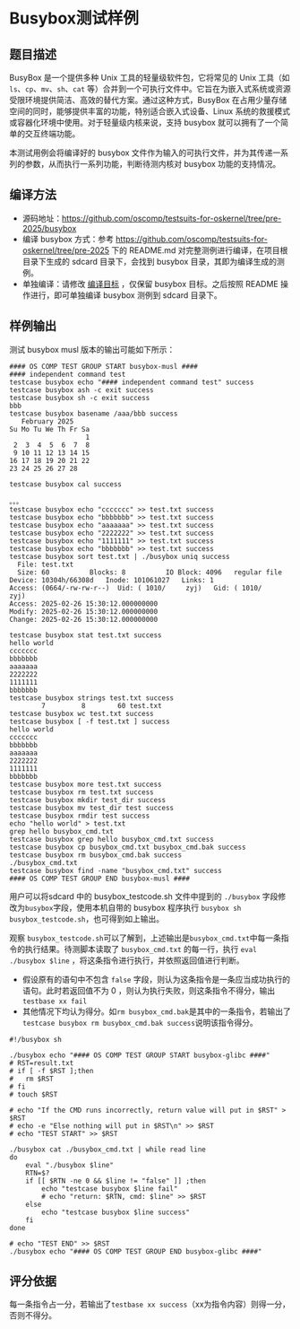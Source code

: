 # Busybox测试样例

## 题目描述

BusyBox 是一个提供多种 Unix 工具的轻量级软件包，它将常见的 Unix 工具（如 `ls`、`cp`、`mv`、`sh`、`cat` 等）合并到一个可执行文件中。它旨在为嵌入式系统或资源受限环境提供简洁、高效的替代方案。通过这种方式，BusyBox 在占用少量存储空间的同时，能够提供丰富的功能，特别适合嵌入式设备、Linux 系统的救援模式或容器化环境中使用。对于轻量级内核来说，支持 busybox 就可以拥有了一个简单的交互终端功能。



本测试用例会将编译好的 busybox 文件作为输入的可执行文件，并为其传递一系列的参数，从而执行一系列功能，判断待测内核对 busybox 功能的支持情况。



## 编译方法

- 源码地址：https://github.com/oscomp/testsuits-for-oskernel/tree/pre-2025/busybox
- 编译 busybox 方式：参考 https://github.com/oscomp/testsuits-for-oskernel/tree/pre-2025 下的 README.md 对完整测例进行编译，在项目根目录下生成的 sdcard 目录下，会找到 busybox 目录，其即为编译生成的测例。
- 单独编译：请修改 [编译目标](https://github.com/oscomp/testsuits-for-oskernel/blob/pre-2025/Makefile.sub#L14) ，仅保留 busybox 目标。之后按照 README 操作进行，即可单独编译 busybox 测例到 sdcard 目录下。



## 样例输出


测试 busybox musl 版本的输出可能如下所示：
```
#### OS COMP TEST GROUP START busybox-musl ####
#### independent command test
testcase busybox echo "#### independent command test" success
testcase busybox ash -c exit success
testcase busybox sh -c exit success
bbb
testcase busybox basename /aaa/bbb success
   February 2025
Su Mo Tu We Th Fr Sa
                   1
 2  3  4  5  6  7  8
 9 10 11 12 13 14 15
16 17 18 19 20 21 22
23 24 25 26 27 28
                     
testcase busybox cal success

。。。
testcase busybox echo "ccccccc" >> test.txt success
testcase busybox echo "bbbbbbb" >> test.txt success
testcase busybox echo "aaaaaaa" >> test.txt success
testcase busybox echo "2222222" >> test.txt success
testcase busybox echo "1111111" >> test.txt success
testcase busybox echo "bbbbbbb" >> test.txt success
testcase busybox sort test.txt | ./busybox uniq success
  File: test.txt
  Size: 60        	Blocks: 8          IO Block: 4096   regular file
Device: 10304h/66308d	Inode: 101061027   Links: 1
Access: (0664/-rw-rw-r--)  Uid: ( 1010/     zyj)   Gid: ( 1010/     zyj)
Access: 2025-02-26 15:30:12.000000000
Modify: 2025-02-26 15:30:12.000000000
Change: 2025-02-26 15:30:12.000000000

testcase busybox stat test.txt success
hello world
ccccccc
bbbbbbb
aaaaaaa
2222222
1111111
bbbbbbb
testcase busybox strings test.txt success
        7         8        60 test.txt
testcase busybox wc test.txt success
testcase busybox [ -f test.txt ] success
hello world
ccccccc
bbbbbbb
aaaaaaa
2222222
1111111
bbbbbbb
testcase busybox more test.txt success
testcase busybox rm test.txt success
testcase busybox mkdir test_dir success
testcase busybox mv test_dir test success
testcase busybox rmdir test success
echo "hello world" > test.txt
grep hello busybox_cmd.txt
testcase busybox grep hello busybox_cmd.txt success
testcase busybox cp busybox_cmd.txt busybox_cmd.bak success
testcase busybox rm busybox_cmd.bak success
./busybox_cmd.txt
testcase busybox find -name "busybox_cmd.txt" success
#### OS COMP TEST GROUP END busybox-musl ####
```

用户可以将sdcard 中的 busybox_testcode.sh 文件中提到的 `./busybox` 字段修改为`busybox`字段，使用本机自带的 busybox 程序执行 `busybox sh busybox_testcode.sh`，也可得到如上输出。

观察 `busybox_testcode.sh`可以了解到，上述输出是`busybox_cmd.txt`中每一条指令的执行结果。待测脚本读取了 `busybox_cmd.txt` 的每一行，执行 `eval ./busybox $line` ，将这条指令进行执行，并依照返回值进行判断。

- 假设原有的语句中不包含 `false` 字段，则认为这条指令是一条应当成功执行的语句。此时若返回值不为 0 ，则认为执行失败，则这条指令不得分，输出`testbase xx fail`
- 其他情况下均认为得分。如`rm busybox_cmd.bak`是其中的一条指令，若输出了`testcase busybox rm busybox_cmd.bak success`说明该指令得分。

```shell
#!/busybox sh

./busybox echo "#### OS COMP TEST GROUP START busybox-glibc ####"
# RST=result.txt
# if [ -f $RST ];then
# 	rm $RST
# fi
# touch $RST

# echo "If the CMD runs incorrectly, return value will put in $RST" > $RST
# echo -e "Else nothing will put in $RST\n" >> $RST
# echo "TEST START" >> $RST

./busybox cat ./busybox_cmd.txt | while read line
do
	eval "./busybox $line"
	RTN=$?
	if [[ $RTN -ne 0 && $line != "false" ]] ;then
		echo "testcase busybox $line fail"
		# echo "return: $RTN, cmd: $line" >> $RST
	else
		echo "testcase busybox $line success"
	fi
done

# echo "TEST END" >> $RST
./busybox echo "#### OS COMP TEST GROUP END busybox-glibc ####"
```

## 评分依据

每一条指令占一分，若输出了`testbase xx success`（xx为指令内容）则得一分，否则不得分。